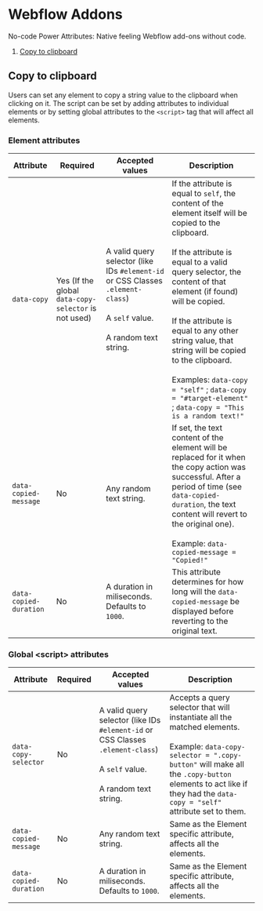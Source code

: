 # Webflow Addons

No-code Power Attributes: Native feeling Webflow add-ons without code.

1. [Copy to clipboard](#copy-to-clipboard)

## Copy to clipboard

Users can set any element to copy a string value to the clipboard when clicking on it. The script can be set by adding attributes to individual elements or by setting global attributes to the `<script>` tag that will affect all elements.

### Element attributes

| Attribute              | Required                                             | Accepted values                                                                                                                         | Description                                                                                                                                                                                                                                                                                                                                                                                                                                                |
| ---------------------- | ---------------------------------------------------- | --------------------------------------------------------------------------------------------------------------------------------------- | ---------------------------------------------------------------------------------------------------------------------------------------------------------------------------------------------------------------------------------------------------------------------------------------------------------------------------------------------------------------------------------------------------------------------------------------------------------- |
| `data-copy`            | Yes (If the global `data-copy-selector` is not used) | A valid query selector (like IDs `#element-id` or CSS Classes `.element-class`)<br/><br/>A `self` value.<br/><br/>A random text string. | If the attribute is equal to `self`, the content of the element itself will be copied to the clipboard.<br/><br/>If the attribute is equal to a valid query selector, the content of that element (if found) will be copied.<br/><br/>If the attribute is equal to any other string value, that string will be copied to the clipboard.<br/><br/>Examples: `data-copy = "self"` ; `data-copy = "#target-element"` ; `data-copy = "This is a random text!"` |
| `data-copied-message`  | No                                                   | Any random text string.                                                                                                                 | If set, the text content of the element will be replaced for it when the copy action was successful. After a period of time (see `data-copied-duration`, the text content will revert to the original one).<br/><br/>Example: `data-copied-message = "Copied!"`                                                                                                                                                                                            |
| `data-copied-duration` | No                                                   | A duration in miliseconds.<br/>Defaults to `1000`.                                                                                      | This attribute determines for how long will the `data-copied-message` be displayed before reverting to the original text.                                                                                                                                                                                                                                                                                                                                  |

### Global &lt;script> attributes

| Attribute              | Required | Accepted values                                                                                                                         | Description                                                                                                                                                                                                                                        |
| ---------------------- | -------- | --------------------------------------------------------------------------------------------------------------------------------------- | -------------------------------------------------------------------------------------------------------------------------------------------------------------------------------------------------------------------------------------------------- |
| `data-copy-selector`   | No       | A valid query selector (like IDs `#element-id` or CSS Classes `.element-class`)<br/><br/>A `self` value.<br/><br/>A random text string. | Accepts a query selector that will instantiate all the matched elements.<br/><br/>Example: `data-copy-selector = ".copy-button"` will make all the `.copy-button` elements to act like if they had the `data-copy = "self"` attribute set to them. |
| `data-copied-message`  | No       | Any random text string.                                                                                                                 | Same as the Element specific attribute, affects all the elements.                                                                                                                                                                                  |
| `data-copied-duration` | No       | A duration in miliseconds.<br/>Defaults to `1000`.                                                                                      | Same as the Element specific attribute, affects all the elements.                                                                                                                                                                                  |
